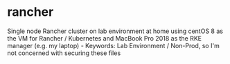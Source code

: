 # rancher
Single node Rancher cluster on lab environment at home using centOS 8 as the VM for Rancher / Kubernetes
and MacBook Pro 2018 as the RKE manager (e.g. my laptop) - Keywords: Lab Environment / Non-Prod, so I'm
not concerned with securing these files
